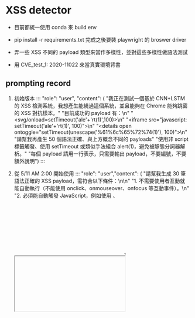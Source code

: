 # XSS detector

* 目前都統一使用 conda 來 build env
* pip install -r requirements.txt 完成之後要裝 playwright 的 broswer driver

* 弄一些 XSS 不同的 payload 類型來當作多樣性，並對這些多樣性做語法測試
* 用 CVE_test_1: 2020-11022 來當真實環境背書

## prompting record

1. 初始版本
:::
    "role": "user", "content": (
    "我正在測試一個基於 CNN+LSTM 的 XSS 檢測系統，我想產生能繞過這個系統，並且能夠在 Chrome 能夠跳窗的 XSS 對抗樣本。"
    "目前成功的 payload 有：\n"
    "<svg/onload=setTimeout('ale'+'rt(1)',100)></svg>\n"
    "<iframe src=\"javascript: setTimeout('ale'+'rt(1)', 100)\"></iframe>\n"
    "<details open ontoggle=\"setTimeout(unescape('%61%6c%65%72%74(1)'), 100)\"></details>\n"
    "請幫我再產生 50 個語法正確、與上方概念不同的 payloads"
    "使用非 script 標籤觸發、使用 setTimeout 或類似手法組合 alert(1)，避免被靜態分詞器解析。"
    "每個 payload 請用一行表示，只需要輸出 payload，不要編號，不要額外說明")
:::

2. 從 5/11 AM 2:00 開始使用
:::
    "role": "user","content": (
    "請幫我生成 30 筆語法正確的 XSS payload，需符合以下條件：\n\n"
    "1. 不需要使用者互動就能自動執行（不能使用 onclick、onmouseover、onfocus 等互動事件）。\n"
    "2. 必須能自動觸發 JavaScript，例如使用 <img onerror>、<svg onload>、<meta refresh>、<iframe srcdoc> 等元素。\n"
    "3. 請對關鍵詞如 alert、script、javascript 進行混淆處理，例如字串拼接、Unicode 編碼、HTML 實體編碼、Base64 等。\n"
    "4. Payload 應具備繞過機器學習模型（例如 CNN）檢測的能力，盡量避免明顯可辨識的語法結構。\n\n"
    "請只輸出 payload 字串，每一筆一行，不要加入任何解釋，除 HTML 標籤外，不要任何說明。")
:::

    